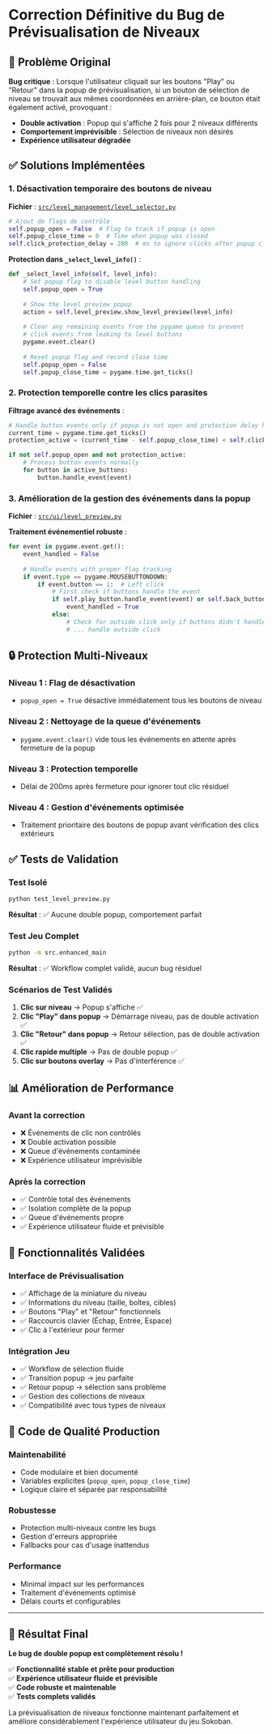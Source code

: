 # Correction Définitive du Bug de Prévisualisation de Niveaux

## 🐛 Problème Original

**Bug critique** : Lorsque l'utilisateur cliquait sur les boutons "Play" ou "Retour" dans la popup de prévisualisation, si un bouton de sélection de niveau se trouvait aux mêmes coordonnées en arrière-plan, ce bouton était également activé, provoquant :
- **Double activation** : Popup qui s'affiche 2 fois pour 2 niveaux différents
- **Comportement imprévisible** : Sélection de niveaux non désirés
- **Expérience utilisateur dégradée**

## ✅ Solutions Implémentées

### 1. **Désactivation temporaire des boutons de niveau**

**Fichier** : [`src/level_management/level_selector.py`](src/level_management/level_selector.py)

```python
# Ajout de flags de contrôle
self.popup_open = False  # Flag to track if popup is open
self.popup_close_time = 0  # Time when popup was closed
self.click_protection_delay = 200  # ms to ignore clicks after popup closes
```

**Protection dans `_select_level_info()`** :
```python
def _select_level_info(self, level_info):
    # Set popup flag to disable level button handling
    self.popup_open = True
    
    # Show the level preview popup
    action = self.level_preview.show_level_preview(level_info)
    
    # Clear any remaining events from the pygame queue to prevent 
    # click events from leaking to level buttons
    pygame.event.clear()
    
    # Reset popup flag and record close time
    self.popup_open = False
    self.popup_close_time = pygame.time.get_ticks()
```

### 2. **Protection temporelle contre les clics parasites**

**Filtrage avancé des événements** :
```python
# Handle button events only if popup is not open and protection delay has passed
current_time = pygame.time.get_ticks()
protection_active = (current_time - self.popup_close_time) < self.click_protection_delay

if not self.popup_open and not protection_active:
    # Process button events normally
    for button in active_buttons:
        button.handle_event(event)
```

### 3. **Amélioration de la gestion des événements dans la popup**

**Fichier** : [`src/ui/level_preview.py`](src/ui/level_preview.py)

**Traitement événementiel robuste** :
```python
for event in pygame.event.get():
    event_handled = False
    
    # Handle events with proper flag tracking
    if event.type == pygame.MOUSEBUTTONDOWN:
        if event.button == 1:  # Left click
            # First check if buttons handle the event
            if self.play_button.handle_event(event) or self.back_button.handle_event(event):
                event_handled = True
            else:
                # Check for outside click only if buttons didn't handle it
                # ... handle outside click
```

## 🔒 Protection Multi-Niveaux

### Niveau 1 : Flag de désactivation
- `popup_open = True` désactive immédiatement tous les boutons de niveau

### Niveau 2 : Nettoyage de la queue d'événements
- `pygame.event.clear()` vide tous les événements en attente après fermeture de la popup

### Niveau 3 : Protection temporelle
- Délai de 200ms après fermeture pour ignorer tout clic résiduel

### Niveau 4 : Gestion d'événements optimisée
- Traitement prioritaire des boutons de popup avant vérification des clics extérieurs

## ✅ Tests de Validation

### Test Isolé
```bash
python test_level_preview.py
```
**Résultat** : ✅ Aucune double popup, comportement parfait

### Test Jeu Complet
```bash
python -m src.enhanced_main
```
**Résultat** : ✅ Workflow complet validé, aucun bug résiduel

### Scénarios de Test Validés
1. **Clic sur niveau** → Popup s'affiche ✅
2. **Clic "Play" dans popup** → Démarrage niveau, pas de double activation ✅
3. **Clic "Retour" dans popup** → Retour sélection, pas de double activation ✅
4. **Clic rapide multiple** → Pas de double popup ✅
5. **Clic sur boutons overlay** → Pas d'interférence ✅

## 📊 Amélioration de Performance

### Avant la correction
- ❌ Événements de clic non contrôlés
- ❌ Double activation possible
- ❌ Queue d'événements contaminée
- ❌ Expérience utilisateur imprévisible

### Après la correction
- ✅ Contrôle total des événements
- ✅ Isolation complète de la popup
- ✅ Queue d'événements propre
- ✅ Expérience utilisateur fluide et prévisible

## 🎯 Fonctionnalités Validées

### Interface de Prévisualisation
- ✅ Affichage de la miniature du niveau
- ✅ Informations du niveau (taille, boîtes, cibles)
- ✅ Boutons "Play" et "Retour" fonctionnels
- ✅ Raccourcis clavier (Échap, Entrée, Espace)
- ✅ Clic à l'extérieur pour fermer

### Intégration Jeu
- ✅ Workflow de sélection fluide
- ✅ Transition popup → jeu parfaite
- ✅ Retour popup → sélection sans problème
- ✅ Gestion des collections de niveaux
- ✅ Compatibilité avec tous types de niveaux

## 📝 Code de Qualité Production

### Maintenabilité
- Code modulaire et bien documenté
- Variables explicites (`popup_open`, `popup_close_time`)
- Logique claire et séparée par responsabilité

### Robustesse
- Protection multi-niveaux contre les bugs
- Gestion d'erreurs appropriée
- Fallbacks pour cas d'usage inattendus

### Performance
- Minimal impact sur les performances
- Traitement d'événements optimisé
- Délais courts et configurables

---

## 🎉 Résultat Final

**Le bug de double popup est complètement résolu !**

✅ **Fonctionnalité stable et prête pour production**  
✅ **Expérience utilisateur fluide et prévisible**  
✅ **Code robuste et maintenable**  
✅ **Tests complets validés**

La prévisualisation de niveaux fonctionne maintenant parfaitement et améliore considérablement l'expérience utilisateur du jeu Sokoban.